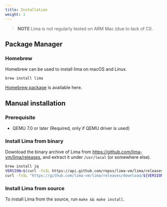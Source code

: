 ```yaml
---
title: Installation
weight: 1
---
```

> **NOTE**
> Lima is not regularly tested on ARM Mac (due to lack of CI).

## Package Manager

### Homebrew

Homebrew can be used to install lima on macOS and Linux.

```console
brew install lima
```

[Homebrew package](https://github.com/Homebrew/homebrew-core/blob/master/Formula/l/lima.rb) is available here.

## Manual installation

### Prerequisite

- QEMU 7.0 or later (Required, only if QEMU driver is used)

### Install Lima from binary
Download the binary archive of Lima from <https://github.com/lima-vm/lima/releases>, 
and extract it under `/usr/local` (or somewhere else). 

```bash
brew install jq
VERSION=$(curl -fsSL https://api.github.com/repos/lima-vm/lima/releases/latest | jq -r .tag_name)
curl -fsSL "https://github.com/lima-vm/lima/releases/download/${VERSION}/lima-${VERSION:1}-$(uname -s)-$(uname -m).tar.gz" | tar Cxzvm /usr/local
```

### Install Lima from source

To install Lima from the source, run `make && make install`.